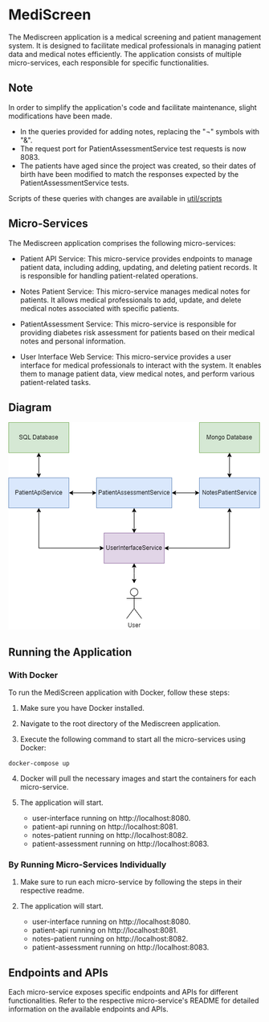 # MediScreen

The Mediscreen application is a medical screening and patient management system. 
It is designed to facilitate medical professionals in managing patient data and medical notes efficiently. 
The application consists of multiple micro-services, each responsible for specific functionalities.

## Note

In order to simplify the application's code and facilitate maintenance, 
slight modifications have been made.

- In the queries provided for adding notes, replacing the "¬" symbols with "&".
- The request port for PatientAssessmentService test requests is now 8083.
- The patients have aged since the project was created, so their dates of birth have been modified 
  to match the responses expected by the PatientAssessmentService tests.

Scripts of these queries with changes are available in [util/scripts](util/scripts)

## Micro-Services

The Mediscreen application comprises the following micro-services:

* Patient API Service: This micro-service provides endpoints to manage patient data, 
  including adding, updating, and deleting patient records. 
  It is responsible for handling patient-related operations.

* Notes Patient Service: This micro-service manages medical notes for patients. 
  It allows medical professionals to add, update, and delete medical notes associated with specific patients.

* PatientAssessment Service: This micro-service is responsible for providing diabetes risk assessment 
  for patients based on their medical notes and personal information.

* User Interface Web Service: This micro-service provides a user interface for medical professionals to interact
  with the system. It enables them to manage patient data, view medical notes, 
  and perform various patient-related tasks.

## Diagram

![Diagram](util/images/Diagram.png)

## Running the Application

### With Docker

To run the MediScreen application with Docker, follow these steps:

1. Make sure you have Docker installed.

2. Navigate to the root directory of the Mediscreen application.

3. Execute the following command to start all the micro-services using Docker:
```
docker-compose up
```
4. Docker will pull the necessary images and start the containers for each micro-service.

5. The application will start.
	- user-interface running on http://localhost:8080.
	- patient-api running on http://localhost:8081.
	- notes-patient running on http://localhost:8082.
	- patient-assessment running on http://localhost:8083.

### By Running Micro-Services Individually

1. Make sure to run each micro-service by following the steps in their respective readme.

2. The application will start.
	- user-interface running on http://localhost:8080.
	- patient-api running on http://localhost:8081.
	- notes-patient running on http://localhost:8082.
	- patient-assessment running on http://localhost:8083.

## Endpoints and APIs

Each micro-service exposes specific endpoints and APIs for different functionalities. 
Refer to the respective micro-service's README for detailed information on the available endpoints and APIs.

